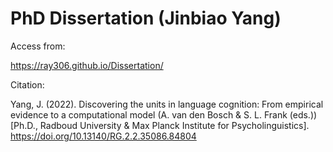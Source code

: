 # PhD Dissertation (Jinbiao Yang)

Access from:

  https://ray306.github.io/Dissertation/
  
Citation:

  Yang, J. (2022). Discovering the units in language cognition: From empirical evidence to a computational model (A. van den Bosch &amp; S. L. Frank (eds.)) [Ph.D., Radboud University &amp; Max Planck Institute for Psycholinguistics]. https://doi.org/10.13140/RG.2.2.35086.84804



